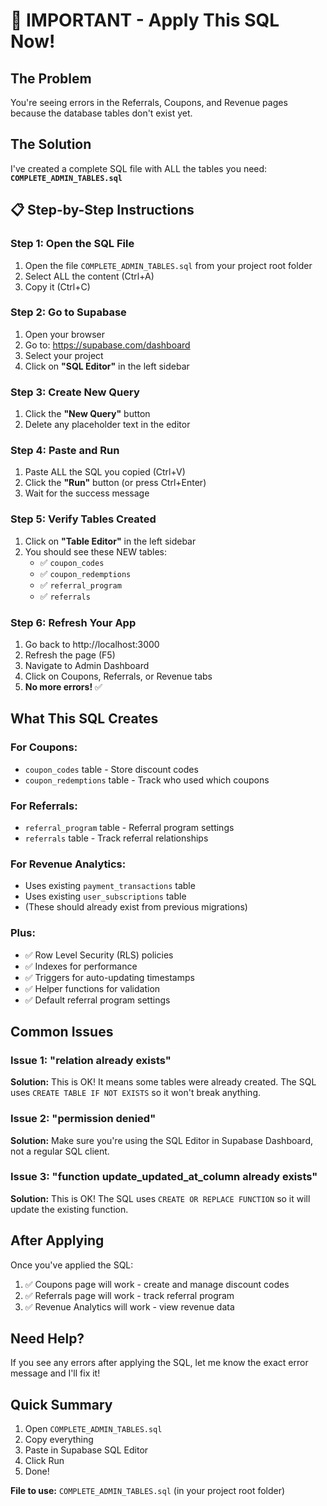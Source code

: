 # 🔴 IMPORTANT - Apply This SQL Now!

## The Problem

You're seeing errors in the Referrals, Coupons, and Revenue pages because the database tables don't exist yet.

## The Solution

I've created a complete SQL file with ALL the tables you need: **`COMPLETE_ADMIN_TABLES.sql`**

## 📋 Step-by-Step Instructions

### Step 1: Open the SQL File
1. Open the file `COMPLETE_ADMIN_TABLES.sql` from your project root folder
2. Select ALL the content (Ctrl+A)
3. Copy it (Ctrl+C)

### Step 2: Go to Supabase
1. Open your browser
2. Go to: https://supabase.com/dashboard
3. Select your project
4. Click on **"SQL Editor"** in the left sidebar

### Step 3: Create New Query
1. Click the **"New Query"** button
2. Delete any placeholder text in the editor

### Step 4: Paste and Run
1. Paste ALL the SQL you copied (Ctrl+V)
2. Click the **"Run"** button (or press Ctrl+Enter)
3. Wait for the success message

### Step 5: Verify Tables Created
1. Click on **"Table Editor"** in the left sidebar
2. You should see these NEW tables:
   - ✅ `coupon_codes`
   - ✅ `coupon_redemptions`
   - ✅ `referral_program`
   - ✅ `referrals`

### Step 6: Refresh Your App
1. Go back to http://localhost:3000
2. Refresh the page (F5)
3. Navigate to Admin Dashboard
4. Click on Coupons, Referrals, or Revenue tabs
5. **No more errors!** ✅

## What This SQL Creates

### For Coupons:
- `coupon_codes` table - Store discount codes
- `coupon_redemptions` table - Track who used which coupons

### For Referrals:
- `referral_program` table - Referral program settings
- `referrals` table - Track referral relationships

### For Revenue Analytics:
- Uses existing `payment_transactions` table
- Uses existing `user_subscriptions` table
- (These should already exist from previous migrations)

### Plus:
- ✅ Row Level Security (RLS) policies
- ✅ Indexes for performance
- ✅ Triggers for auto-updating timestamps
- ✅ Helper functions for validation
- ✅ Default referral program settings

## Common Issues

### Issue 1: "relation already exists"
**Solution:** This is OK! It means some tables were already created. The SQL uses `CREATE TABLE IF NOT EXISTS` so it won't break anything.

### Issue 2: "permission denied"
**Solution:** Make sure you're using the SQL Editor in Supabase Dashboard, not a regular SQL client.

### Issue 3: "function update_updated_at_column already exists"
**Solution:** This is OK! The SQL uses `CREATE OR REPLACE FUNCTION` so it will update the existing function.

## After Applying

Once you've applied the SQL:

1. ✅ Coupons page will work - create and manage discount codes
2. ✅ Referrals page will work - track referral program
3. ✅ Revenue Analytics will work - view revenue data

## Need Help?

If you see any errors after applying the SQL, let me know the exact error message and I'll fix it!

## Quick Summary

1. Open `COMPLETE_ADMIN_TABLES.sql`
2. Copy everything
3. Paste in Supabase SQL Editor
4. Click Run
5. Done!

**File to use:** `COMPLETE_ADMIN_TABLES.sql` (in your project root folder)
